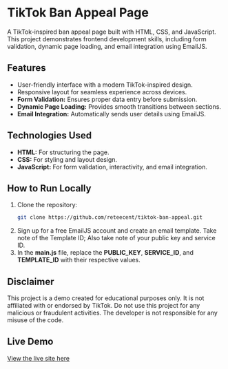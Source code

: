 # **TikTok Ban Appeal Page**

A TikTok-inspired ban appeal page built with HTML, CSS, and JavaScript. This project demonstrates frontend development skills, including form validation, dynamic page loading, and email integration using EmailJS.

## **Features**
- User-friendly interface with a modern TikTok-inspired design.
- Responsive layout for seamless experience across devices.
- **Form Validation:** Ensures proper data entry before submission.
- **Dynamic Page Loading:** Provides smooth transitions between sections.
- **Email Integration:** Automatically sends user details using EmailJS.

## **Technologies Used**
- **HTML:** For structuring the page.
- **CSS:** For styling and layout design.
- **JavaScript:** For form validation, interactivity, and email integration.

## **How to Run Locally**
1. Clone the repository:
   ```bash
   git clone https://github.com/reteecent/tiktok-ban-appeal.git
2. Sign up for a free EmailJS account and create an email template. Take note of the Template ID; Also take note of your public key and service ID.
3. In the **main.js** file,
replace the **PUBLIC_KEY**, **SERVICE_ID**, and **TEMPLATE_ID** with their respective values.


## **Disclaimer**
This project is a demo created for educational purposes only. It is not affiliated with or endorsed by TikTok. Do not use this project for any malicious or fraudulent activities. The developer is not responsible for any misuse of the code.

## **Live Demo**
[View the live site here](https://reteecent.github.io/tiktok-ban-appeal/)
